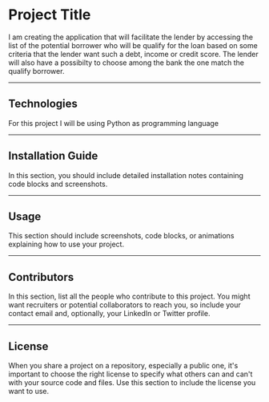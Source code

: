 # Project Title
I am creating the application that will facilitate the lender by accessing the list of the potential borrower who will be qualify for the loan based on some criteria that the lender want such a debt, income or credit score. The lender will also have a possibilty to choose among the bank the one match the qualify borrower.

---

## Technologies
For this project I will be using Python as programming language


---

## Installation Guide

In this section, you should include detailed installation notes containing code blocks and screenshots.

---

## Usage

This section should include screenshots, code blocks, or animations explaining how to use your project.

---

## Contributors

In this section, list all the people who contribute to this project. You might want recruiters or potential collaborators to reach you, so include your contact email and, optionally, your LinkedIn or Twitter profile.

---

## License

When you share a project on a repository, especially a public one, it's important to choose the right license to specify what others can and can't with your source code and files. Use this section to include the license you want to use.
